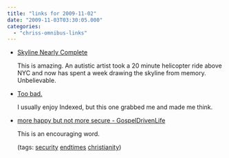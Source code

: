 ```yaml
---
title: "links for 2009-11-02"
date: "2009-11-03T03:30:05.000"
categories: 
  - "chriss-omnibus-links"
---
```


- [Skyline Nearly Complete](http://feeds.gothamistllc.com/click.phdo?i=288725706675a432586af041c958adbd)
    
    This is amazing. An autistic artist took a 20 minute helicopter ride above NYC and now has spent a week drawing the skyline from memory. Unbelievable.
    
- [Too bad.](http://thisisindexed.com/2009/11/too-bad/)
    
    I usually enjoy Indexed, but this one grabbed me and made me think.
    
- [more happy but not more secure - GospelDrivenLife](http://mrlauterbach.typepad.com/gospeldrivenlife/2009/11/more-happy-but-not-more-secure.html)
    
    This is an encouraging word.
    
    (tags: [security](http://delicious.com/hubbsc/security) [endtimes](http://delicious.com/hubbsc/endtimes) [christianity](http://delicious.com/hubbsc/christianity))
